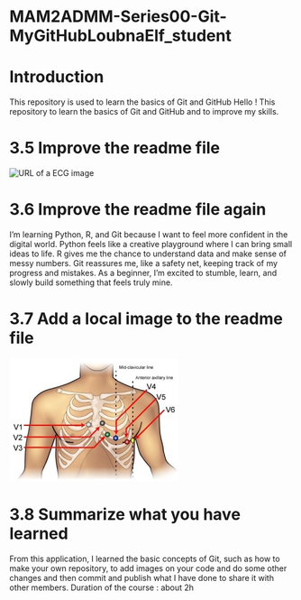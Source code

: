 # MAM2ADMM-Series00-Git-MyGitHubLoubnaElf_student
# Introduction
This repository is used to learn the basics of Git and GitHub
Hello ! This repository to learn the basics of Git and GitHub and to improve my skills. 

# 3.5 Improve the readme file 
![URL of a ECG image](https://4.imimg.com/data4/DW/AK/MY-14287341/ecg-machine-leads-500x500.jpg) 

# 3.6 Improve the readme file again
I’m learning Python, R, and Git because I want to feel more confident in the digital world.
Python feels like a creative playground where I can bring small ideas to life.
R gives me the chance to understand data and make sense of messy numbers.
Git reassures me, like a safety net, keeping track of my progress and mistakes.
As a beginner, I’m excited to stumble, learn, and slowly build something that feels truly mine.

# 3.7 Add a local image to the readme file 
![ECG electrodes image from folder](images/ecg-lead-placement.jpg )

# 3.8 Summarize what you have learned
From this application, I learned the basic concepts of Git, such as how to make your own repository, to add images on your code and do some other changes and then commit and publish what I have done to share it with other members. 
Duration of the course : about 2h 